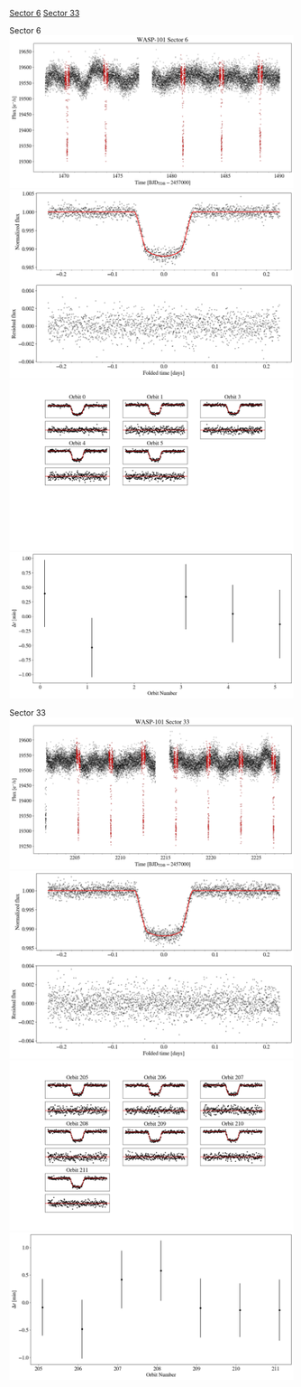 [Sector 6](#sector6)
[Sector 33](#sector33)

<a name = "sector6"></a>
Sector 6
![alt text](/tt/WASP-101_Sector_6/WASP-101_Sector_6_a_TimeSeries.png)
![alt text](/tt/WASP-101_Sector_6/WASP-101_Sector_6_b_FoldedLightCurve.png)
![alt text](/tt/WASP-101_Sector_6/WASP-101_Sector_6_b_IndividualTransitsWithFit.png)
![alt text](/tt/WASP-101_Sector_6/WASP-101_Sector_6_c_TimingResiduals.png)

<a name = "sector33"></a>
Sector 33
![alt text](/tt/WASP-101_Sector_33/WASP-101_Sector_33_a_TimeSeries.png)
![alt text](/tt/WASP-101_Sector_33/WASP-101_Sector_33_b_FoldedLightCurve.png)
![alt text](/tt/WASP-101_Sector_33/WASP-101_Sector_33_b_IndividualTransitsWithFit.png)
![alt text](/tt/WASP-101_Sector_33/WASP-101_Sector_33_c_TimingResiduals.png)

